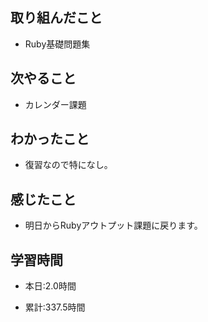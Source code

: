 ## 取り組んだこと
- Ruby基礎問題集

## 次やること
- カレンダー課題


## わかったこと
- 復習なので特になし。


## 感じたこと
- 明日からRubyアウトプット課題に戻ります。

## 学習時間
- 本日:2.0時間

- 累計:337.5時間

